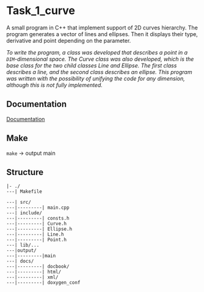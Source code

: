 # Task_1_curve
A small program in C++ that implement support of 2D curves hierarchy. The program generates a vector of lines and ellipses. Then it displays their type, derivative and point depending on the parameter.

_To write the program, a class was developed that describes a point in a `DIM`-dimensional space. The Curve class was also developed, which is the base class for the two child classes Line and Ellipse. The first class describes a line, and the second class describes an ellipse. This program was written with the possibility of unifying the code for any dimension, although this is not fully implemented._

## Documentation
[Documentation](http://95.182.120.16:3000/)

## Make

`make` -> output main 

## Structure
```
|- ./
---| Makefile

---| src/
---|---------| main.cpp
---| include/
---|---------| consts.h
---|---------| Curve.h
---|---------| Ellipse.h
---|---------| Line.h
---|---------| Point.h
---| lib/...
---|output/ 
---|---------|main
---| docs/
---|---------| docbook/
---|---------| html/
---|---------| xml/
---|---------| doxygen_conf

```

